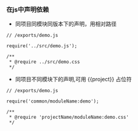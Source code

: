 ### 在js中声明依赖
* 同项目同模块同版本下的声明，用相对路径

```
// /exports/demo.js

require('../src/demo.js');

/**
 * @require ../src/demo.css
 */
 ```

* 同项目不同模块下的声明,可用 {{project}} 占位符

```
// /exports/demo.js

require('common/moduleName:demo');

/**
 * @require 'projectName/moduleName:demo.css'
 */
```